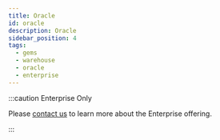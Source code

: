 ```yaml
---
title: Oracle
id: oracle
description: Oracle
sidebar_position: 4
tags:
  - gems
  - warehouse
  - oracle
  - enterprise
---
```


:::caution Enterprise Only

Please [contact us](https://www.prophecy.io/request-a-demo) to learn more about the Enterprise offering.

:::
